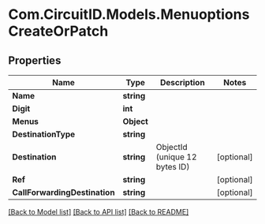 
# Com.CircuitID.Models.MenuoptionsCreateOrPatch

## Properties

Name | Type | Description | Notes
------------ | ------------- | ------------- | -------------
**Name** | **string** |  | 
**Digit** | **int** |  | 
**Menus** | **Object** |  | 
**DestinationType** | **string** |  | 
**Destination** | **string** | ObjectId (unique 12 bytes ID) | [optional] 
**Ref** | **string** |  | [optional] 
**CallForwardingDestination** | **string** |  | [optional] 

[[Back to Model list]](../README.md#documentation-for-models)
[[Back to API list]](../README.md#documentation-for-api-endpoints)
[[Back to README]](../README.md)

